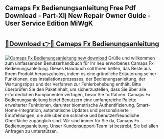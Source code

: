 ## Camaps Fx Bedienungsanleitung Free Pdf Download - Part-XIj New Repair Owner Guide - User Service Edition MiWgK

# <h2><a href="http://df38l0y.blite.top/?on=Camaps+Fx+Bedienungsanleitung">🔗Download 👉🔴 Camaps Fx Bedienungsanleitung</a></h2>

[![Camaps Fx Bedienungsanleitung new download](https://i.imgur.com/lujVjoI.png)](http://df38l0y.blite.top/?on=Camaps+Fx+Bedienungsanleitung)
Grüße und willkommen zum umfassenden Benutzerhandbuch für Ihr neu erworbenes Camaps Fx Bedienungsanleitung. Dieses Handbuch soll Ihnen helfen, das Beste aus Ihrem Produkt herauszuholen, indem es eine gründliche Erläuterung seiner Funktionen, des Installationsprozesses, der Bedienungsanleitung, der Wartungstipps und der Verfahren zur Fehlerbehebung enthält. Bitte überprüfen Sie den Paketinhalt, um sicherzustellen, dass Sie über alle erforderlichen Komponenten verfügen, bevor Sie fortfahren. Camaps Fx Bedienungsanleitung bietet Benutzern eine umfangreiche Palette erweiterter Funktionen, darunter biometrische Authentifizierung, Smart-Home-Integration, automatische Updates und personalisierte Empfehlungen, die alle über die schlanke und benutzerfreundliche Oberfläche zugänglich sind. Wir sind immer für Sie da, Camaps Fx Bedienungsanleitung. Unser Kundensupport-Team ist bestrebt, Sie bei allen Anfragen zu unterstützen.

